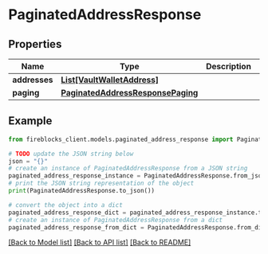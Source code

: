 # PaginatedAddressResponse


## Properties

Name | Type | Description | Notes
------------ | ------------- | ------------- | -------------
**addresses** | [**List[VaultWalletAddress]**](VaultWalletAddress.md) |  | [optional] 
**paging** | [**PaginatedAddressResponsePaging**](PaginatedAddressResponsePaging.md) |  | [optional] 

## Example

```python
from fireblocks_client.models.paginated_address_response import PaginatedAddressResponse

# TODO update the JSON string below
json = "{}"
# create an instance of PaginatedAddressResponse from a JSON string
paginated_address_response_instance = PaginatedAddressResponse.from_json(json)
# print the JSON string representation of the object
print(PaginatedAddressResponse.to_json())

# convert the object into a dict
paginated_address_response_dict = paginated_address_response_instance.to_dict()
# create an instance of PaginatedAddressResponse from a dict
paginated_address_response_from_dict = PaginatedAddressResponse.from_dict(paginated_address_response_dict)
```
[[Back to Model list]](../README.md#documentation-for-models) [[Back to API list]](../README.md#documentation-for-api-endpoints) [[Back to README]](../README.md)



